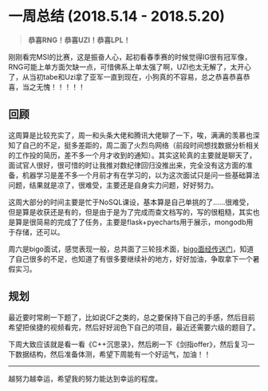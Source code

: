 # 一周总结 (2018.5.14 - 2018.5.20)

> **恭喜RNG！恭喜UZI！恭喜LPL！**

刚刚看完MSI的比赛，这是振奋人心，起初看春季赛的时候觉得IG很有冠军像，RNG可能上单方面欠缺一点，可惜佛系上单太强了啊，UZI也太无解了，太开心了，从当初tabe和Uzi拿了亚军一直到现在，小狗真的不容易，总之恭喜恭喜恭喜，当之无愧！！！！！

## 回顾

这周算是比较充实了，周一和头条大佬和腾讯大佬聊了一下，唉，满满的羡慕也深知了自己的不足，挺多差距的，周二面了火烈鸟网络（前段时间想找数据分析相关的工作投的简历，差不多一个月才收到的通知）。其实这轮真的主要就是聊天了，面试官人很好，很可惜的时让我推对数纪律回归没推出来，完全没有这方面的准备，机器学习是差不多一个月前才有在学习的，以为这次面试只是问一些基础算法问题，结果就是凉了，很难受，主要还是自身实力问题，好好努力。

这周大部分的时间主要是忙于NoSQL课设，基本算是自己单挑的了……很难受，但是算是收获还是有的，但是由于是为了完成而查文档写的，写的很粗糙，其实也是算是很简易的完成了了任务，主要是flask+pyecharts用于展示，mongodb用于存储，还可以。

周六是bigo面试，感觉表现一般，总共面了三轮技术面，[bigo面经传送门](https://blog.csdn.net/richie_ll/article/details/80375549)，知道了自己很多的不足，也知道了有很多要继续补的地方，好好加油，争取拿下一个暑假实习。

## 规划

最近要时常刷一下题了，比如说CF之类的，总之要保持下自己的手感，然后目前希望把侯捷的视频看完，然后好好润色下自己的项目，最近还需要六级的题目了。

下周大致应该就是看一看《C++沉思录》，然后刷一下《剑指offer》，然后复习一下数据结构，然后准备体测，希望下周能有一个好运气，加油！！

---

越努力越幸运，希望我的努力能达到幸运的程度。